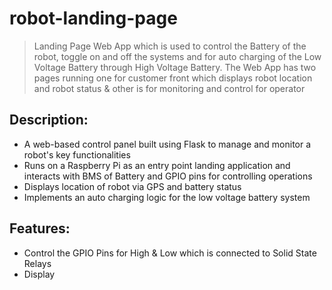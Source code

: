 # robot-landing-page
> Landing Page Web App which is used to control the Battery of the robot, toggle on and off the systems and for auto charging of the Low Voltage Battery through High Voltage Battery.
> The Web App has two pages running one for customer front which displays robot location and robot status & other is for monitoring and control for operator

## Description:
- A web-based control panel built using Flask to manage and monitor a robot's key functionalities
- Runs on a Raspberry Pi as an entry point landing application and interacts with BMS of Battery and GPIO pins for controlling operations
- Displays location of robot via GPS and battery status
- Implements an auto charging logic for the low voltage battery system

## Features:
- Control the GPIO Pins for High & Low which is connected to Solid State Relays
- Display
